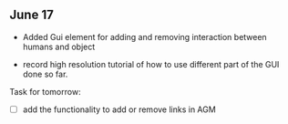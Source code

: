## June 17

* Added Gui element for adding and removing interaction between humans and object

* record high resolution tutorial of how to use different part of the GUI done so far.

Task for tomorrow:
- [ ] add the functionality to add or remove links in AGM




